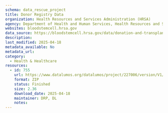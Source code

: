 ```yaml
---
schema: data_rescue_project 
title: Donor Registry Data
organization: Health Resources and Services Administration (HRSA)
agency: Department of Health and Human Services, Health Resources and Services Administration
websites: bloodstemcell.hrsa.gov
data_source: https://bloodstemcell.hrsa.gov/data/donation-and-transplantation-statistics/donor-registry-data
description: 
last_modified: 2025-04-18
metadata_available: No
metadata_url: 
category:
  - Health & Healthcare 
resources:
  - id: 755
    url: https://www.datalumos.org/datalumos/project/227006/version/V1/view
    format: ZIP
    status: Finished
    size: 2.36
    download_date: 2025-04-18
    maintainer: DRP, DL
    notes: 
---
```

